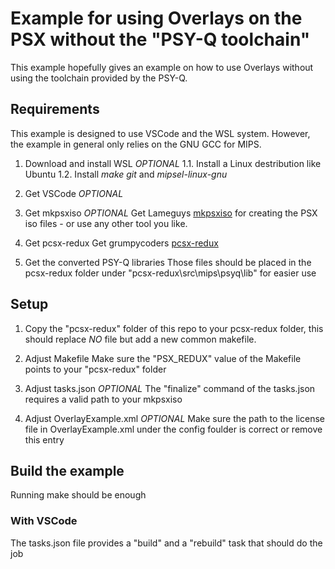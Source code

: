 # Example for using Overlays on the PSX without the "PSY-Q toolchain"
This example hopefully gives an example on how to use Overlays without using the toolchain provided by the PSY-Q.

## Requirements
This example is designed to use VSCode and the WSL system. However, the example in general only relies on the GNU GCC for MIPS. 

1. Download and install WSL *OPTIONAL*
1.1. Install a Linux destribution like Ubuntu
1.2. Install _make_ _git_ and _mipsel-linux-gnu_

2. Get VSCode *OPTIONAL*

3. Get mkpsxiso *OPTIONAL*
Get Lameguys [mkpsxiso](https://github.com/Lameguy64/mkpsxiso) for creating the PSX iso files - or use any other tool you like.

4. Get pcsx-redux
Get grumpycoders [pcsx-redux](https://github.com/grumpycoders/pcsx-redux)

5. Get the converted PSY-Q libraries
Those files should be placed in the pcsx-redux folder under "pcsx-redux\src\mips\psyq\lib" for easier use

## Setup
1. Copy the "pcsx-redux" folder of this repo to your pcsx-redux folder, this should replace *NO* file but add a new common makefile.

2. Adjust Makefile
Make sure the "PSX_REDUX" value of the Makefile points to your "pcsx-redux" folder

3. Adjust tasks.json *OPTIONAL*
The "finalize" command of the tasks.json requires a valid path to your mkpsxiso

4. Adjust OverlayExample.xml *OPTIONAL*
Make sure the path to the license file in OverlayExample.xml under the config foulder is correct or remove this entry

## Build the example
Running make should be enough

### With VSCode
The tasks.json file provides a "build" and a "rebuild" task that should do the job